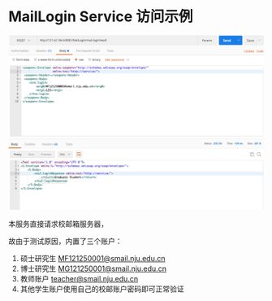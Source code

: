 # MailLogin Service 访问示例

![](./example.png)

本服务直接请求校邮箱服务器，

故由于测试原因，内置了三个账户：

1. 硕士研究生 MF121250001@smail.nju.edu.cn
2. 博士研究生 MG121250001@smail.nju.edu.cn
3. 教师账户   teacher@smail.nju.edu.cn
4. 其他学生账户使用自己的校邮账户密码即可正常验证